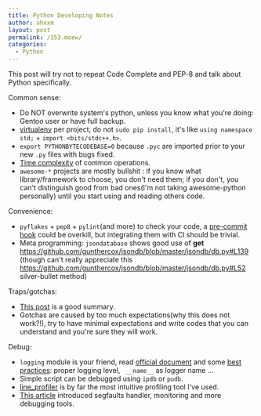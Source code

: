```yaml
---
title: Python Developing Notes
author: ahxxm
layout: post
permalink: /153.moew/
categories:
  - Python
---
```



This post will try not to repeat Code Complete and PEP-8 and talk about Python specifically.


Common sense:

* Do NOT overwrite system's python, unless you know what you're doing: Gentoo user or have full backup.
* [virtualenv](https://docs.python.org/3/library/venv.html) per project, do not `sudo pip install`, it's like `using namespace std;` + `import <bits/stdc++.h>`.
* `export PYTHONBYTECODEBASE=0` because `.pyc` are imported prior to your new `.py` files with bugs fixed.
* [Time complexity](https://wiki.python.org/moin/TimeComplexity) of common operations.
* `awesome-*` projects are mostly bullshit : if you know what library/framework to choose, you don't need them; if you don't, you can't distinguish good from bad ones(I'm not taking awesome-python personally) until you start using and reading others code.


Convenience:

* `pyflakes` + `pep8` + `pylint`(and more) to check your code, a [pre-commit hook](https://www.stavros.io/posts/more-pep8-git-hooks/) could be overkill, but integrating them with CI should be trivial.
* Meta programming: `jsondatabase` shows good use of __get__ https://github.com/gunthercox/jsondb/blob/master/jsondb/db.py#L139 (though can't really appreciate this https://github.com/gunthercox/jsondb/blob/master/jsondb/db.py#L52 silver-bullet method)


Traps/gotchas:

* [This post](http://sopython.com/wiki/Common_Gotchas_In_Python) is a good summary.
* Gotchas are caused by too much expectations(why this does not work?!), try to have minimal expectations and write codes that you can understand and you're sure they will work.


Debug:

* `logging` module is your friend, read [official document](https://docs.python.org/3/library/logging.html) and some [best practices](https://fangpenlin.com/posts/2012/08/26/good-logging-practice-in-python/): proper logging level, ` __name__` as logger name ...
* Simple script can be debugged using `ipdb` or `pudb`.
* [line_profiler](https://github.com/rkern/line_profiler) is by far the most intuitive profiling tool I've used.
* [This article](https://blog.ionelmc.ro/2013/06/05/python-debugging-tools/) introduced segfaults handler, monitoring and more debugging tools.


